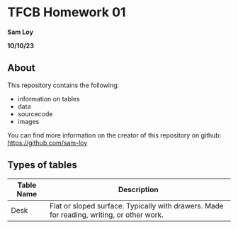 # TFCB Homework 01
**Sam Loy**

**10/10/23**

## About
This repository contains the following:

- information on tables
- data
- sourcecode
- images 

You can find more information on the creator of this repository on github: https://github.com/sam-loy

## Types of tables
| Table Name    | Description                                                                                        |
|---------------|----------------------------------------------------------------------------------------------------|
| Desk          | Flat or sloped surface. Typically with drawers. Made for reading, writing, or other work.          |
